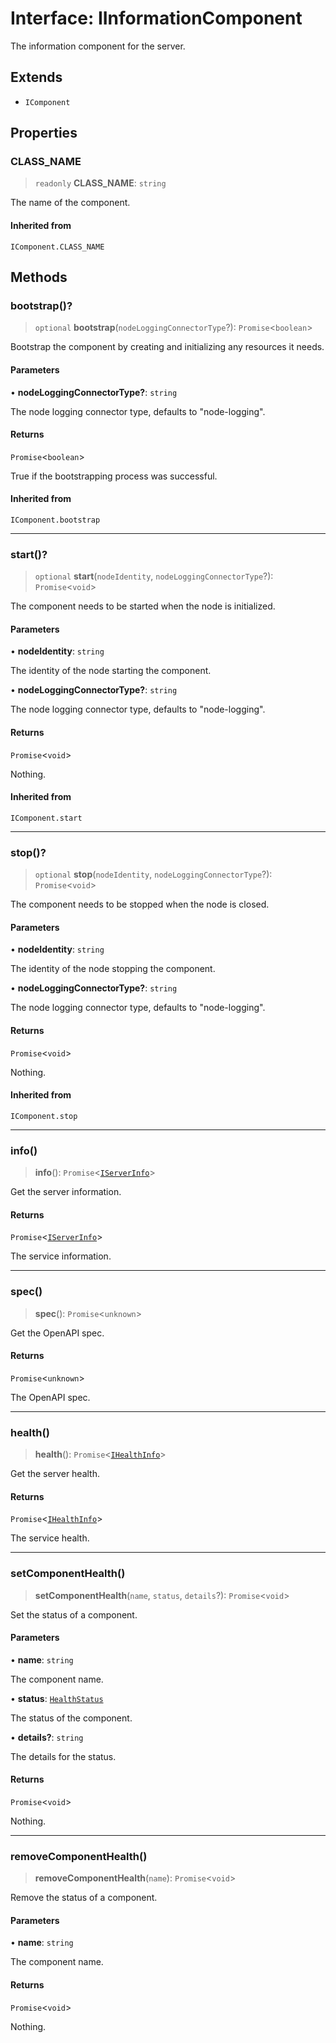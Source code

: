 # Interface: IInformationComponent

The information component for the server.

## Extends

- `IComponent`

## Properties

### CLASS\_NAME

> `readonly` **CLASS\_NAME**: `string`

The name of the component.

#### Inherited from

`IComponent.CLASS_NAME`

## Methods

### bootstrap()?

> `optional` **bootstrap**(`nodeLoggingConnectorType`?): `Promise`\<`boolean`\>

Bootstrap the component by creating and initializing any resources it needs.

#### Parameters

• **nodeLoggingConnectorType?**: `string`

The node logging connector type, defaults to "node-logging".

#### Returns

`Promise`\<`boolean`\>

True if the bootstrapping process was successful.

#### Inherited from

`IComponent.bootstrap`

***

### start()?

> `optional` **start**(`nodeIdentity`, `nodeLoggingConnectorType`?): `Promise`\<`void`\>

The component needs to be started when the node is initialized.

#### Parameters

• **nodeIdentity**: `string`

The identity of the node starting the component.

• **nodeLoggingConnectorType?**: `string`

The node logging connector type, defaults to "node-logging".

#### Returns

`Promise`\<`void`\>

Nothing.

#### Inherited from

`IComponent.start`

***

### stop()?

> `optional` **stop**(`nodeIdentity`, `nodeLoggingConnectorType`?): `Promise`\<`void`\>

The component needs to be stopped when the node is closed.

#### Parameters

• **nodeIdentity**: `string`

The identity of the node stopping the component.

• **nodeLoggingConnectorType?**: `string`

The node logging connector type, defaults to "node-logging".

#### Returns

`Promise`\<`void`\>

Nothing.

#### Inherited from

`IComponent.stop`

***

### info()

> **info**(): `Promise`\<[`IServerInfo`](IServerInfo.md)\>

Get the server information.

#### Returns

`Promise`\<[`IServerInfo`](IServerInfo.md)\>

The service information.

***

### spec()

> **spec**(): `Promise`\<`unknown`\>

Get the OpenAPI spec.

#### Returns

`Promise`\<`unknown`\>

The OpenAPI spec.

***

### health()

> **health**(): `Promise`\<[`IHealthInfo`](IHealthInfo.md)\>

Get the server health.

#### Returns

`Promise`\<[`IHealthInfo`](IHealthInfo.md)\>

The service health.

***

### setComponentHealth()

> **setComponentHealth**(`name`, `status`, `details`?): `Promise`\<`void`\>

Set the status of a component.

#### Parameters

• **name**: `string`

The component name.

• **status**: [`HealthStatus`](../type-aliases/HealthStatus.md)

The status of the component.

• **details?**: `string`

The details for the status.

#### Returns

`Promise`\<`void`\>

Nothing.

***

### removeComponentHealth()

> **removeComponentHealth**(`name`): `Promise`\<`void`\>

Remove the status of a component.

#### Parameters

• **name**: `string`

The component name.

#### Returns

`Promise`\<`void`\>

Nothing.
